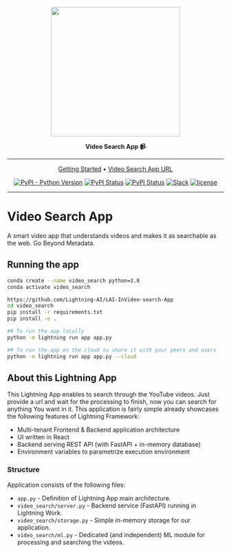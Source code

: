 
<div align="center">

<img src="visuals/video-search.png" width="300px">

**Video Search App :video_camera:**

______________________________________________________________________

<p align="center">
  <a href="#running-the-app">Getting Started</a> •
  <a href="https://01g3x67k638bh051zfjkdn1rge.litng-ai-03.litng.ai/view/Home">Video Search App URL</a>
</p>

[![PyPI - Python Version](https://img.shields.io/pypi/pyversions/video_search)](https://pypi.org/project/video_search/)
[![PyPI Status](https://badge.fury.io/py/video_search.svg)](https://badge.fury.io/py/video_search)
[![PyPI Status](https://static.pepy.tech/badge/random)](https://pepy.tech/project/video_search)
[![Slack](https://img.shields.io/badge/slack-chat-green.svg?logo=slack)](https://join.slack.com/t/pytorch-lightning/shared_invite/zt-pw5v393p-qRaDgEk24~EjiZNBpSQFgQ)
[![license](https://img.shields.io/badge/License-Apache%202.0-blue.svg)](https://github.com/PytorchLightning/video_search/blob/master/LICENSE)

______________________________________________________________________

</div>

# Video Search App

A smart video app that understands videos and makes it as searchable as the web. Go Beyond Metadata.

## Running the app

```bash
conda create --name video_search python=3.8
conda activate video_search

https://github.com/Lightning-AI/LAI-InVideo-search-App
cd video_search
pip install -r requirements.txt
pip install -e .

## To run the app locally
python -m lightning run app app.py

## To run the app on the cloud to share it with your peers and users
python -m lightning run app app.py --cloud
```

## About this Lightning App
This Lightning App enables to search through the YouTube videos. 
Just provide a url and wait for the processing to finish, now you can search for anything You want in it.
This application is fairly simple already showcases the following features of Lightning Framework:
 - Multi-tenant Frontend & Backend application architecture
 - UI written in React
 - Backend serving REST API (with FastAPI + in-memory database)
 - Environment variables to parametrize execution environment

### Structure
Application consists of the following files:
 - `app.py` - Definition of Lightning App main architecture.
 - `video_search/server.py` - Backend service (FastAPI) running in Lightning Work.
 - `video_search/storage.py` - Simple in-memory storage for our application.
 - `video_search/ml.py` - Dedicated (and independent) ML module for processing and searching the videos.
